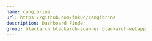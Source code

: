 ```yaml
---
name: cangibrina
url: https://github.com/fnk0c/cangibrina
description: Dashboard Finder.
group: blackarch blackarch-scanner blackarch-webapp
---
```

